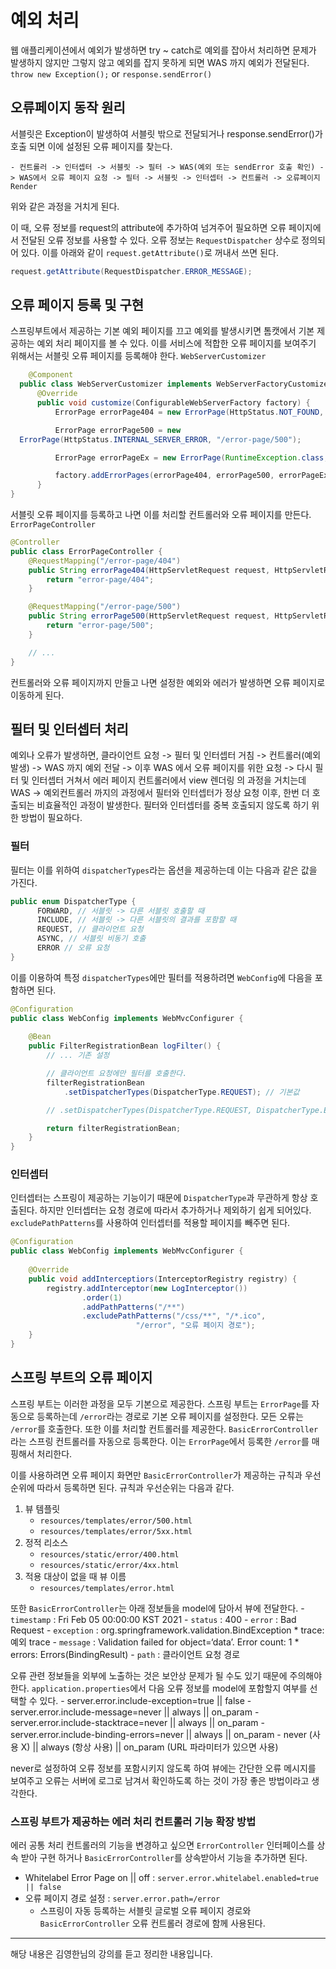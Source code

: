 # 예외 처리
웹 애플리케이션에서 예외가 발생하면 try ~ catch로 예외를 잡아서 처리하면 문제가 발생하지 않지만 그렇지 않고 예외를 잡지 못하게 되면 WAS 까지 예외가 전달된다.
`throw new Exception();` or `response.sendError()`

## 오류페이지 동작 원리
서블릿은 Exception이 발생하여 서블릿 밖으로 전달되거나 response.sendError()가 호출 되면 이에 설정된 오류 페이지를 찾는다.

	- 컨트롤러 -> 인터셉터 -> 서블릿 -> 필터 -> WAS(예외 또는 sendError 호출 확인) -> WAS에서 오류 페이지 요청 -> 필터 -> 서블릿 -> 인터셉터 -> 컨트롤러 -> 오류페이지 Render
위와 같은 과정을 거치게 된다.

이 때, 오류 정보를 request의 attribute에 추가하여 넘겨주어 필요하면 오류 페이지에서 전달된 오류 정보를 사용할 수 있다. 오류 정보는 `RequestDispatcher` 상수로 정의되어 있다. 이를 아래와 같이 `request.getAttribute()`로 꺼내서 쓰면 된다.
```java
request.getAttribute(RequestDispatcher.ERROR_MESSAGE);
```


## 오류 페이지 등록 및 구현
스프링부트에서 제공하는 기본 예외 페이지를 끄고 예외를 발생시키면 톰캣에서 기본 제공하는 예외 처리 페이지를 볼 수 있다. 이를 서비스에 적합한 오류 페이지를 보여주기 위해서는 서블릿 오류 페이지를 등록해야 한다.
`WebServerCustomizer`
```java
	@Component 
  public class WebServerCustomizer implements WebServerFactoryCustomizer<ConfigurableWebServerFactory> {
      @Override
      public void customize(ConfigurableWebServerFactory factory) {
          ErrorPage errorPage404 = new ErrorPage(HttpStatus.NOT_FOUND, "/error-page/404");

          ErrorPage errorPage500 = new
  ErrorPage(HttpStatus.INTERNAL_SERVER_ERROR, "/error-page/500");

          ErrorPage errorPageEx = new ErrorPage(RuntimeException.class, "/error-page/500");

          factory.addErrorPages(errorPage404, errorPage500, errorPageEx);
      }
}
```

서블릿 오류 페이지를 등록하고 나면 이를 처리할 컨트롤러와 오류 페이지를 만든다.
`ErrorPageController`
```java
@Controller
public class ErrorPageController {
	@RequestMapping("/error-page/404")
	public String errorPage404(HttpServletRequest request, HttpServletResponse response) {
		return "error-page/404";
	}

	@RequestMapping("/error-page/500")
	public String errorPage500(HttpServletRequest request, HttpServletResponse response) {
		return "error-page/500";
	}

	// ...
}
```

컨트롤러와 오류 페이지까지 만들고 나면 설정한 예외와 에러가 발생하면 오류 페이지로 이동하게 된다. 

## 필터 및 인터셉터 처리
예외나 오류가 발생하면, 클라이언트 요청 -> 필터 및 인터셉터 거침 -> 컨트롤러(예외 발생) -> WAS 까지 예외 전달 -> 이후 WAS 에서 오류 페이지를 위한 요청 -> 다시 필터 및 인터셉터 거쳐서 에러 페이지 컨트롤러에서 view 렌더링 의 과정을 거치는데 WAS -> 예외컨트롤러 까지의 과정에서 필터와 인터셉터가 정상 요청 이후, 한번 더 호출되는 비효율적인 과정이 발생한다.
필터와 인터셉터를 중복 호출되지 않도록 하기 위한 방법이 필요하다.

### 필터
필터는 이를 위하여 `dispatcherTypes`라는 옵션을 제공하는데 이는 다음과 같은 값을 가진다.
```java
public enum DispatcherType {
      FORWARD, // 서블릿 -> 다른 서블릿 호출할 때
      INCLUDE, // 서블릿 -> 다른 서블릿의 결과를 포함할 때
      REQUEST, // 클라이언트 요청
      ASYNC, // 서블릿 비동기 호출
      ERROR // 오류 요청
} 
```

이를 이용하여 특정 `dispatcherTypes`에만 필터를 적용하려면 `WebConfig`에 다음을 포함하면 된다.
```java
@Configuration
public class WebConfig implements WebMvcConfigurer {
	
	@Bean
	public FilterRegistrationBean logFilter() {
		// ... 기존 설정

		// 클라이언트 요청에만 필터를 호출한다.
		filterRegistrationBean
			.setDispatcherTypes(DispatcherType.REQUEST); // 기본값

		// .setDispatcherTypes(DispatcherType.REQUEST, DispatcherType.ERROR) 이처럼 여러 타입을 넣을 수도 있다.

		return filterRegistrationBean;
	}
}
```


### 인터셉터
인터셉터는 스프링이 제공하는 기능이기 때문에 `DispatcherType`과 무관하게 항상 호출된다. 하지만 인터셉터는 요청 경로에 따라서 추가하거나 제외하기 쉽게 되어있다. `excludePathPatterns`를 사용하여 인터셉터를 적용할 페이지를 빼주면 된다.

```java
@Configuration
public class WebConfig implements WebMvcConfigurer {
	
	@Override
	public void addInterceptiors(InterceptorRegistry registry) {
		registry.addInterceptor(new LogInterceptor())
				.order(1)
				.addPathPatterns("/**")
				.excludePathPatterns("/css/**", "/*.ico", 
							"/error", "오류 페이지 경로");
	}
}
```



## 스프링 부트의 오류 페이지
스프링 부트는 이러한 과정을 모두 기본으로 제공한다. 스프링 부트는 `ErrorPage`를 자동으로 등록하는데 `/error`라는 경로로 기본 오류 페이지를 설정한다. 모든 오류는 `/error`를 호출한다. 또한 이를 처리할 컨트롤러를 제공한다. `BasicErrorController`라는 스프링 컨트롤러를 자동으로 등록한다. 이는 `ErrorPage`에서 등록한 `/error`를 매핑해서 처리한다.

이를 사용하려면 오류 페이지 화면만 `BasicErrorController`가 제공하는 규칙과 우선순위에 따라서 등록하면 된다.  규칙과 우선순위는 다음과 같다.
1. 뷰 템플릿
	- `resources/templates/error/500.html`
	- `resources/templates/error/5xx.html`
2. 정적 리소스
	- `resources/static/error/400.html`
	- `resources/static/error/4xx.html`
3. 적용 대상이 없을 때 뷰 이름
	- `resources/templates/error.html`

또한 `BasicErrorController`는 아래 정보들을 model에 담아서 뷰에 전달한다.
	- `timestamp` : Fri Feb 05 00:00:00 KST 2021
	- `status` : 400
	- `error` : Bad Request
	- `exception` : org.springframework.validation.BindException * trace: 예외 trace 
	- `message` : Validation failed for object=‘data’. Error count: 1 * errors: Errors(BindingResult)
	- `path` : 클라이언트 요청 경로 

오류 관련 정보들을 외부에 노출하는 것은 보안상 문제가 될 수도 있기 때문에 주의해야한다. `application.properties`에서 다음 오류 정보를 model에 포함할지 여부를 선택할 수 있다.
	- server.error.include-exception=true || false
	- server.error.include-message=never || always || on_param 
	- server.error.include-stacktrace=never || always || on_param
	- server.error.include-binding-errors=never || always || on_param
		- never (사용 X) || always (항상 사용) || on_param (URL 파라미터가 있으면 사용)

never로 설정하여 오류 정보를 포함시키지 않도록 하여 뷰에는 간단한 오류 메시지를 보여주고 오류는 서버에 로그로 남겨서 확인하도록 하는 것이 가장 좋은 방법이라고 생각한다.


### 스프링 부트가 제공하는 에러 처리 컨트롤러 기능 확장 방법
에러 공통 처리 컨트롤러의 기능을 변경하고 싶으면 `ErrorController` 인터페이스를 상속 받아 구현 하거나 `BasicErrorController`를 상속받아서 기능을 추가하면 된다.


- Whitelabel Error Page on || off : `server.error.whitelabel.enabled=true || false`
- 오류 페이지 경로 설정 : `server.error.path=/error`
	- 스프링이 자동 등록하는 서블릿 글로벌 오류 페이지 경로와 `BasicErrorController` 오류 컨트롤러 경로에 함께 사용된다.


- - - -
해당 내용은 김영한님의 강의를 듣고 정리한 내용입니다.